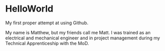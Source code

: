 # HelloWorld
My first proper attempt at using Github.

My name is Matthew, but my friends call me Matt.  I was trained as an electrical and mechanical engineer and in project management during my Technical Apprenticeship with the MoD.


